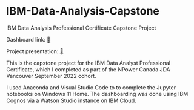 # IBM-Data-Analysis-Capstone
IBM Data Analysis Professional Certificate Capstone Project

Dashboard link: [:link:](https://dataplatform.cloud.ibm.com/dashboards/93ec7bda-4f76-4324-88c4-f58d41418ee3/view/5101f82c1a831ed042c8bde407cb28537f3e765eb5bbd75287817b4906317597f0604294c827495a8b145062a0eb1a0c9d)

Project presentation: [:link:](https://drive.google.com/file/d/1RxSiHHHaGWHNE0YHZnfZy-rWTnBmqUmD/view?usp=sharing)

This is the capstone project for the IBM Data Analyst Professional Certificate, which I completed as part of the NPower Canada JDA Vancouver September 2022 cohort.

I used Anaconda and Visual Studio Code to to complete the Jupyter notebooks on Windows 11 Home. The dashboarding was done using IBM Cognos via a Watson Studio instance on IBM Cloud.
